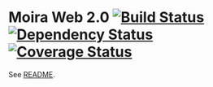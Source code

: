# Moira Web 2.0 [![Build Status](https://travis-ci.org/moira-alert/web2.0.svg?branch=master)](https://travis-ci.org/moira-alert/web2.0) [![Dependency Status](https://david-dm.org/moira-alert/web2.0.svg)](https://david-dm.org/moira-alert/web2.0) [![Coverage Status](https://coveralls.io/repos/moira-alert/web2.0/badge.svg?branch=master&service=github)](https://coveralls.io/github/moira-alert/web2.0?branch=master)

See [README](https://github.com/avito-tech/moira/blob/master/README.md).
